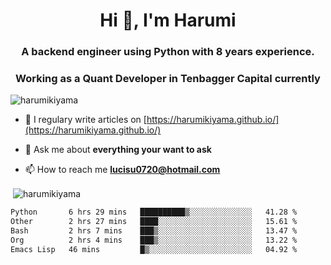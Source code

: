 <h1 align="center">Hi 👋, I'm Harumi</h1>
<h3 align="center">A backend engineer using <b>Python</b> with 8 years experience.</h3>
<h3 align="center">Working as a Quant Developer in <b>Tenbagger Capital</b> currently</h3>

<p align="left"> <img src="https://komarev.com/ghpvc/?username=harumikiyama" alt="harumikiyama" /> </p>


- 📝 I regulary write articles on [https://harumikiyama.github.io/](https://harumikiyama.github.io/)

- 💬 Ask me about **everything your want to ask**

- 📫 How to reach me **lucisu0720@hotmail.com**

<p>&nbsp;<img align="center" src="https://github-readme-stats.vercel.app/api?username=harumikiyama&show_icons=true" alt="harumikiyama" /></p>


<!--START_SECTION:waka-->

```txt
Python       6 hrs 29 mins   ██████████▒░░░░░░░░░░░░░░   41.28 %
Other        2 hrs 27 mins   ████░░░░░░░░░░░░░░░░░░░░░   15.61 %
Bash         2 hrs 7 mins    ███▒░░░░░░░░░░░░░░░░░░░░░   13.47 %
Org          2 hrs 4 mins    ███▒░░░░░░░░░░░░░░░░░░░░░   13.22 %
Emacs Lisp   46 mins         █▒░░░░░░░░░░░░░░░░░░░░░░░   04.92 %
```

<!--END_SECTION:waka-->
